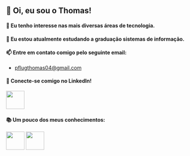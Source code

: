 ## 👋 Oi, eu sou o Thomas!
#### 👀 Eu tenho interesse nas mais diversas áreas de tecnologia.
#### 🌱 Eu estou atualmente estudando a graduação sistemas de informação.
#### 📫 Entre em contato comigo pelo seguinte email:
- pflugthomas04@gmail.com
#### 💼 Conecte-se comigo no LinkedIn!
<p><a href="https://www.linkedin.com/in/thomas-pflug-95549a241/">
<img src="https://cdn.jsdelivr.net/gh/devicons/devicon@latest/icons/linkedin/linkedin-original.svg" height="50px"/>
</a></p>    

#### 📚 Um pouco dos meus conhecimentos:
<div align="left">
<img src="https://cdn.jsdelivr.net/gh/devicons/devicon@latest/icons/java/java-original.svg" height="50px"/>
<img src="https://cdn.jsdelivr.net/gh/devicons/devicon@latest/icons/javascript/javascript-original.svg" height="50px" />
</div>

          
          

